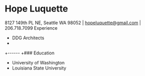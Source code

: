 # Hope Luquette
8127 149th PL NE, Seattle WA 98052 | [hopeluquette@gmail.com](mailto:hopeluquette@gmail.com) | 206.718.7099
Experience
+ DDG Architects
+
+------
+### Education
+ University of Washington
+ Louisiana State University
